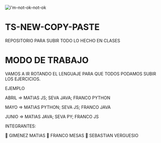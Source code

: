 
![i'm-not-ok-not-ok](https://user-images.githubusercontent.com/106162059/233731615-e9d6d929-ed5d-4b60-8dec-b8049caf5622.gif)

 
# TS-NEW-COPY-PASTE


REPOSITORIO PARA SUBIR TODO LO HECHO EN CLASES

# MODO DE TRABAJO
VAMOS A IR ROTANDO EL LENGUAJE PARA QUE TODOS PODAMOS SUBIR LOS EJERCICIOS.

EJEMPLO 


ABRIL => MATIAS JS; SEVA JAVA; FRANCO PYTHON


MAYO => MATIAS PYTHON; SEVA JS; FRANCO JAVA

JUNIO => MATIAS JAVA; SEVA  PY; FRANCO JS


INTEGRANTES:

🧑 GIMENEZ MATIAS
🧑 FRANCO MESAS
🧑 SEBASTIAN VERGUESIO


